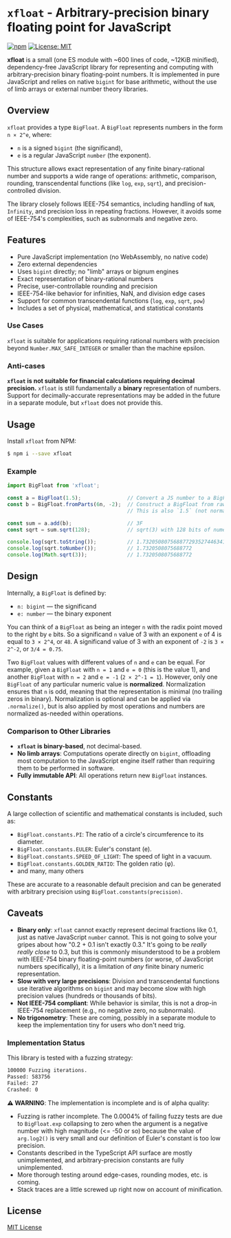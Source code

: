 # `xfloat` - Arbitrary-precision binary floating point for JavaScript

[![npm](https://img.shields.io/npm/v/xfloat)](https://www.npmjs.com/package/xfloat)
[![License: MIT](https://img.shields.io/badge/license-MIT-blue.svg)](LICENSE)

**xfloat** is a small (one ES module with ~600 lines of code, ~12KiB minified), dependency-free JavaScript library for representing and computing with arbitrary-precision binary floating-point numbers. It is implemented in pure JavaScript and relies on native `bigint` for base arithmetic, without the use of limb arrays or external number theory libraries.

## Overview

`xfloat` provides a type `BigFloat`. A `BigFloat` represents numbers in the form `n × 2^e`, where:

- `n` is a signed `bigint` (the significand),
- `e` is a regular JavaScript `number` (the exponent).

This structure allows exact representation of any finite binary-rational number and supports a wide range of operations: arithmetic, comparison, rounding, transcendental functions (like `log`, `exp`, `sqrt`), and precision-controlled division.

The library closely follows IEEE-754 semantics, including handling of `NaN`, `Infinity`, and precision loss in repeating fractions. However, it avoids some of IEEE-754's complexities, such as subnormals and negative zero.

## Features

- Pure JavaScript implementation (no WebAssembly, no native code)
- Zero external dependencies
- Uses `bigint` directly; no "limb" arrays or bignum engines
- Exact representation of binary-rational numbers
- Precise, user-controllable rounding and precision
- IEEE-754-like behavior for infinities, NaN, and division edge cases
- Support for common transcendental functions (`log`, `exp`, `sqrt`, `pow`)
- Includes a set of physical, mathematical, and statistical constants

### Use Cases

`xfloat` is suitable for applications requiring rational numbers with precision beyond `Number.MAX_SAFE_INTEGER` or smaller than the machine epsilon.

### Anti-cases

**`xfloat` is not suitable for financial calculations requiring decimal precision.** `xfloat` is still fundamentally a **binary** representation of numbers. Support for decimally-accurate representations may be added in the future in a separate module, but `xfloat` does not provide this.

## Usage

Install `xfloat` from NPM:

```sh
$ npm i --save xfloat
```

### Example

```ts
import BigFloat from 'xfloat';

const a = BigFloat(1.5);               // Convert a JS number to a BigFloat.
const b = BigFloat.fromParts(6n, -2);  // Construct a BigFloat from raw `n` and `e` values.
                                       // This is also `1.5` (not normalized).

const sum = a.add(b);                  // 3F
const sqrt = sum.sqrt(128);            // sqrt(3) with 128 bits of numeric precision.

console.log(sqrt.toString());          // 1.732050807568877293527446341505872366943F
console.log(sqrt.toNumber());          // 1.7320508075688772
console.log(Math.sqrt(3));             // 1.7320508075688772
```

## Design

Internally, a `BigFloat` is defined by:

- `n: bigint` — the significand
- `e: number` — the binary exponent

You can think of a `BigFloat` as being an integer `n` with the radix point moved to the right by `e` bits. So a significand `n` value of 3 with an exponent `e` of 4 is equal to `3 × 2^4`, or `48`. A significand value of 3 with an exponent of `-2` is `3 × 2^-2`, or `3/4 = 0.75`.

Two `BigFloat` values with different values of `n` and `e` can be equal. For example, given a `BigFloat` with `n = 1` and `e = 0` (this is the value 1), and another `BigFloat` with `n = 2` and `e = -1` (`2 × 2^-1 = 1`). However, only one `BigFloat` of any particular numeric value is **normalized**. Normalization ensures that `n` is odd, meaning that the representation is minimal (no trailing zeros in binary). Normalization is optional and can be applied via `.normalize()`, but is also applied by most operations and numbers are normalized as-needed within operations.

### Comparison to Other Libraries

- **`xfloat` is binary-based**, not decimal-based.
- **No limb arrays**: Computations operate directly on `bigint`, offloading most computation to the JavaScript engine itself rather than requiring them to be performed in software.
- **Fully immutable API**: All operations return new `BigFloat` instances.

## Constants

A large collection of scientific and mathematical constants is included, such as:

- `BigFloat.constants.PI`: The ratio of a circle's circumference to its diameter.
- `BigFloat.constants.EULER`: Euler's constant (e).
- `BigFloat.constants.SPEED_OF_LIGHT`: The speed of light in a vacuum.
- `BigFloat.constants.GOLDEN_RATIO`: The golden ratio (φ).
- and many, many others

These are accurate to a reasonable default precision and can be generated with arbitrary precision using `BigFloat.constants(precision)`.

## Caveats

- **Binary only**: `xfloat` cannot exactly represent decimal fractions like 0.1, just as native JavaScript `number` cannot. This is not going to solve your gripes about how "0.2 + 0.1 isn't exactly 0.3." It's going to be _really really close_ to 0.3, but this is commonly misunderstood to be a problem with IEEE-754 binary floating-point numbers (or worse, of JavaScript numbers specifically), it is a limitation of _any_ finite binary numeric representation.
- **Slow with very large precisions**: Division and transcendental functions use iterative algorithms on `bigint` and may become slow with high precision values (hundreds or thousands of bits).
- **Not IEEE-754 compliant**: While behavior is similar, this is not a drop-in IEEE-754 replacement (e.g., no negative zero, no subnormals).
- **No trigonometry**: These are coming, possibly in a separate module to keep the implementation tiny for users who don't need trig.

### Implementation Status

This library is tested with a fuzzing strategy:

```txt
100000 Fuzzing iterations.
Passed: 583756
Failed: 27
Crashed: 0
```

**⚠️ WARNING**: The implementation is incomplete and is of alpha quality:

- Fuzzing is rather incomplete. The 0.0004% of failing fuzzy tests are due to `BigFloat.exp` collapsing to zero when the argument is a negative number with high magnitude (<= -50 or so) because the value of `arg.log2()` is very small and our definition of Euler's constant is too low precision.
- Constants described in the TypeScript API surface are mostly unimplemented, and arbitrary-precision constants are fully unimplemented.
- More thorough testing around edge-cases, rounding modes, etc. is coming.
- Stack traces are a little screwed up right now on account of minification.

## License

[MIT License](./LICENSE)
